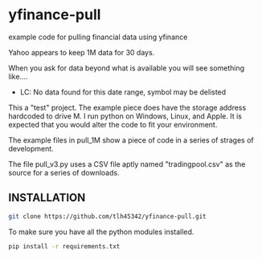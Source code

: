 # yfinance-pull
example code for pulling financial data using yfinance

Yahoo appears to keep 1M data for 30 days.

When you ask for data beyond what is available you will see something like....
- LC: No data found for this date range, symbol may be delisted

This a "test" project. 
The example piece does have the storage address hardcoded to drive M.
I run python on Windows, Linux, and Apple.
It is expected that you would alter the code to fit your environment.

The example files in pull_1M show a piece of code in a series of strages of development.

The file pull_v3.py uses a CSV file aptly named "tradingpool.csv" as the source for a series of downloads.

## INSTALLATION

```bash
git clone https://github.com/tlh45342/yfinance-pull.git
```

To make sure you have all the python modules installed.

```bash
pip install -r requirements.txt
```
